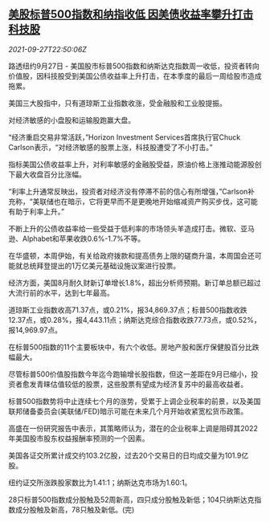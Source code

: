 <!--1632783662000-->
[美股标普500指数和纳指收低 因美债收益率攀升打击科技股](https://cn.reuters.com/article/usa-stock-close-0927-mon-idCNKBS2GN288)
------

<div><i>2021-09-27T22:50:06Z</i></div><p>路透纽约9月27日 - 美国股市标普500指数和纳斯达克指数周一收低，投资者转向价值股，因科技股受到美国公债收益率上升打击，在本季度的最后一周给股市造成拖累。</p><p>美国三大股指中，只有道琼斯工业指数收涨，受金融股和工业股提振。</p><p>对经济敏感的小盘股和运输股跑赢大盘。</p><p>“经济重启交易非常活跃，”Horizon Investment Services首席执行官Chuck Carlson表示，“对经济敏感的股票上涨，科技股遭受了不小打击。”</p><p>指标美国公债收益率上升，对利率敏感的金融股受益，原油价格上涨推动能源股创下最大收盘百分比涨幅。</p><p>“利率上升通常反映出，投资者对经济没有停滞不前的信心有所增强，”Carlson补充称，“美联储也在暗示，它将更早而不是更晚地开始缩减资产购买步伐，这可能有助于利率上升。”</p><p>不断上升的公债收益率给一些受益于低利率的市场领头羊造成打击。微软、亚马逊、Alphabet和苹果收跌0.6%-1.7%不等。</p><p>在华盛顿，本周伊始，有关给政府拨款和提高债务上限的磋商升温，本周国会还可能就总统拜登提出的1万亿美元基础设施议案进行投票。</p><p>经济方面，美国8月耐久财新订单增长1.8%，超出分析师预期。新订单总额已超过大流行前的水平，达到七年最高。</p><p>道琼斯工业指数收高71.37点，或0.21%，报34,869.37点；标普500指数收跌12.37点，或0.28%，报4,443.11点；纳斯达克综合指数收跌77.73点，或0.52%，报14,969.97点。</p><p>在标普500指数的11个主要板块中，有六个收低。房地产股和医疗保健股百分比跌幅最大。</p><p>尽管标普500价值股指数今年迄今跑输增长股指数，但这一差距在9月已缩小，投资者愈发青睐估值较低的股票，这些股票有望成为经济复苏中的最高收益者。</p><p>标普500指数势将中止连续七个月的涨势，受累于上调企业税率的前景，以及美国联邦储备委员会(美联储/FED)暗示可能在未来几个月开始收紧宽松货币政策。</p><p>高盛在一份研究报告中表示，其策略师认为，潜在的企业税率上调是阻碍其2022年美国股市股东权益报酬率预测的一个因素。</p><p>美国各证交所累计成交约103.2亿股，过去20个交易日的日均成交量为101.9亿股。</p><p>纽约证交所涨跌股家数比为1.41:1；纳斯达克市场为1.60:1。</p><p>28只标普500指数成分股触及52周新高，四只成分股触及新低；104只纳斯达克指数成分股触及新高，78只触及新低。(完)</p>
